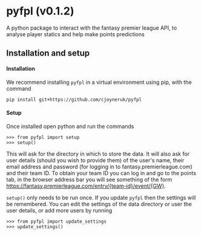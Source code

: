 # pyfpl (v0.1.2)

A python package to interact with the fantasy premier league API, to analyse player statics and help make points predictions

## Installation and setup

#### Installation

We recommend installing `pyfpl` in a virtual environment using pip, with the command

```
pip install git+https://github.com/cjoyneruk/pyfpl
```

#### Setup

Once installed open python and run the commands

```
>>> from pyfpl import setup
>>> setup()
```

This will ask for the directory in which to store the data. It will also ask for user details (should you wish to provide them) of
the user's name, their email address and password (for logging in to fantasy.premierleague.com) and their team ID. To obtain your
team ID you can log in and go to the points tab, in the browser address bar you will see something of the form
https://fantasy.premierleague.com/entry/{team-id}/event/{GW}.

`setup()` only needs to be run once. If you update `pyfpl` then the settings will be remembered. You can edit the settings of the
data directory or user the user details, or add more users by running

```
>>> from pyfpl import update_settings
>>> update_settings()
```
